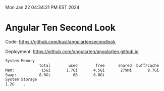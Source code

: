 Mon Jan 22 04:34:21 PM EST 2024

# Angular Ten Second Look

Code: https://github.com/kusl/angulartensecondlook

Deployment: https://github.com/angularten/angularten.github.io

```bash
System Memory
               total        used        free      shared  buff/cache   available
Mem:            15Gi       1.7Gi       4.5Gi       279Mi       9.7Gi        13Gi
Swap:          8.0Gi          0B       8.0Gi
System Storage
1.2G	.
```
